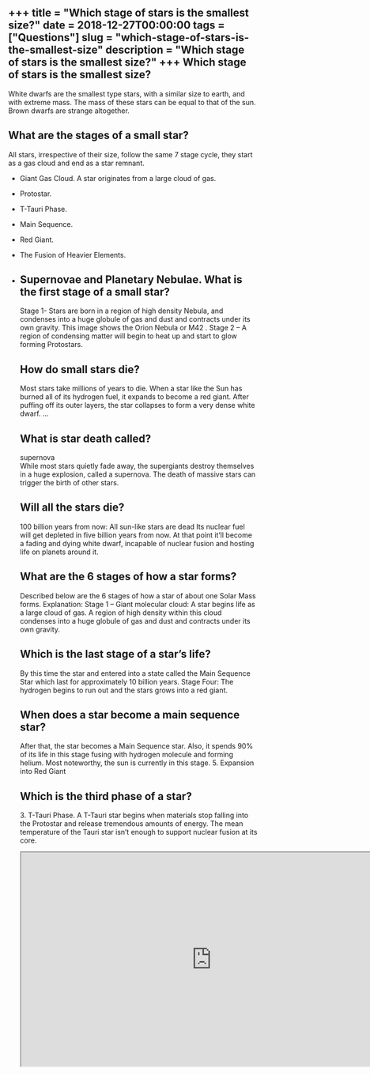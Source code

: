 +++
title = "Which stage of stars is the smallest size?"
date = 2018-12-27T00:00:00
tags = ["Questions"]
slug = "which-stage-of-stars-is-the-smallest-size"
description = "Which stage of stars is the smallest size?"
+++
Which stage of stars is the smallest size?
------------------------------------------

White dwarfs are the smallest type stars, with a similar size to earth, and with extreme mass. The mass of these stars can be equal to that of the sun. Brown dwarfs are strange altogether.

What are the stages of a small star?
------------------------------------

All stars, irrespective of their size, follow the same 7 stage cycle, they start as a gas cloud and end as a star remnant.

- Giant Gas Cloud. A star originates from a large cloud of gas.
- Protostar.
- T-Tauri Phase.
- Main Sequence.
- Red Giant.
- The Fusion of Heavier Elements.
- Supernovae and Planetary Nebulae. What is the first stage of a small star?
    ----------------------------------------
    
    Stage 1- Stars are born in a region of high density Nebula, and condenses into a huge globule of gas and dust and contracts under its own gravity. This image shows the Orion Nebula or M42 . Stage 2 – A region of condensing matter will begin to heat up and start to glow forming Protostars.
    
    How do small stars die?
    -----------------------
    
    Most stars take millions of years to die. When a star like the Sun has burned all of its hydrogen fuel, it expands to become a red giant. After puffing off its outer layers, the star collapses to form a very dense white dwarf. …
    
    What is star death called?
    --------------------------
    
    supernova  
    While most stars quietly fade away, the supergiants destroy themselves in a huge explosion, called a supernova. The death of massive stars can trigger the birth of other stars.
    
    Will all the stars die?
    -----------------------
    
    100 billion years from now: All sun-like stars are dead Its nuclear fuel will get depleted in five billion years from now. At that point it’ll become a fading and dying white dwarf, incapable of nuclear fusion and hosting life on planets around it.
    
    What are the 6 stages of how a star forms?
    ------------------------------------------
    
    Described below are the 6 stages of how a star of about one Solar Mass forms. Explanation: Stage 1 – Giant molecular cloud: A star begins life as a large cloud of gas. A region of high density within this cloud condenses into a huge globule of gas and dust and contracts under its own gravity.
    
    Which is the last stage of a star’s life?
    -----------------------------------------
    
    By this time the star and entered into a state called the Main Sequence Star which last for approximately 10 billion years. Stage Four: The hydrogen begins to run out and the stars grows into a red giant.
    
    When does a star become a main sequence star?
    ---------------------------------------------
    
    After that, the star becomes a Main Sequence star. Also, it spends 90% of its life in this stage fusing with hydrogen molecule and forming helium. Most noteworthy, the sun is currently in this stage. 5. Expansion into Red Giant
    
    Which is the third phase of a star?
    -----------------------------------
    
    3\. T-Tauri Phase. A T-Tauri star begins when materials stop falling into the Protostar and release tremendous amounts of energy. The mean temperature of the Tauri star isn’t enough to support nuclear fusion at its core.
    
    <iframe allow="accelerometer; autoplay; clipboard-write; encrypted-media; gyroscope; picture-in-picture" allowfullscreen="" class="__youtube_prefs__  epyt-is-override  no-lazyload" data-no-lazy="1" data-origheight="433" data-origwidth="770" data-skipgform_ajax_framebjll="" height="433" id="_ytid_43872" loading="lazy" src="https://www.youtube.com/embed/lSuAPFMXcYM?enablejsapi=1&autoplay=0&cc_load_policy=0&cc_lang_pref=&iv_load_policy=1&loop=0&modestbranding=0&rel=1&fs=1&playsinline=0&autohide=2&theme=dark&color=red&controls=1&" title="YouTube player" width="770"></iframe>